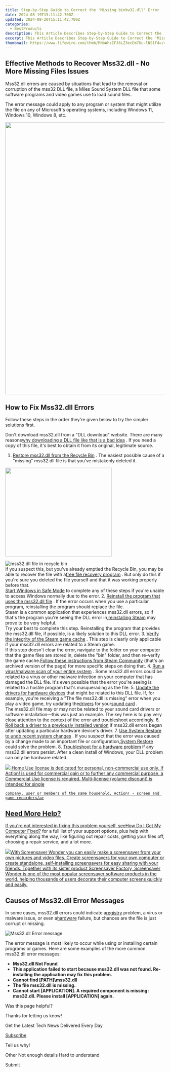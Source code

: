 ```yaml
---
title: Step-by-Step Guide to Correct the 'Missing binkw32.dll' Error
date: 2024-08-19T15:11:42.700Z
updated: 2024-08-20T15:11:42.700Z
categories:
  - BestProducts
description: This Article Describes Step-by-Step Guide to Correct the 'Missing binkw32.dll' Error
excerpt: This Article Describes Step-by-Step Guide to Correct the 'Missing binkw32.dll' Error
thumbnail: https://www.lifewire.com/thmb/RNoWhsIFJ6LZ3ecEm7Uu-lNS1F4=/400x300/filters:no_upscale():max_bytes(150000):strip_icc():format(webp)/binkw32-dll-error-message-585811475f9b586e029b6930.png
---
```


## Effective Methods to Recover Mss32.dll - No More Missing Files Issues
 Mss32.dll errors are caused by situations that lead to the removal or corruption of the mss32 DLL file, a Miles Sound System DLL file that some software programs and video games use to load sound files.  

 The error message could apply to any program or system that might utilize the file on any of Microsoft's operating systems, including Windows 11, Windows 10, Windows 8, etc.

<!-- affiliate ads begin -->
<a href="https://propmoneyinc.pxf.io/c/5597632/1803116/14559" target="_top" id="1803116"><img src="//a.impactradius-go.com/display-ad/14559-1803116" border="0" alt="" width="859" height="859"/></a><img height="0" width="0" src="https://imp.pxf.io/i/5597632/1803116/14559" style="position:absolute;visibility:hidden;" border="0" />
<!-- affiliate ads end -->
## How to Fix Mss32.dll Errors

 Follow these steps in the order they're given below to try the simpler solutions first.

 Don't download mss32.dll from a "DLL download" website. There are many reasons[why downloading a DLL file like that is a bad idea](https://www.lifewire.com/important-reasons-not-to-download-dll-files-2624455) . If you need a copy of this file, it's best to obtain it from its original, legitimate source.

1. [Restore mss32.dll from the Recycle Bin](https://www.lifewire.com/how-to-restore-deleted-files-from-the-recycle-bin-2624515) . The easiest possible cause of a "missing" mss32.dll file is that you've mistakenly deleted it.  
<!-- affiliate ads begin -->
<a href="https://laganoo.pxf.io/c/5597632/1657397/16446" target="_top" id="1657397"><img src="//a.impactradius-go.com/display-ad/16446-1657397" border="0" alt="" width="336" height="280"/></a><img height="0" width="0" src="https://imp.pxf.io/i/5597632/1657397/16446" style="position:absolute;visibility:hidden;" border="0" />
<!-- affiliate ads end -->
![mss32.dll file in recycle bin](https://www.lifewire.com/thmb/BFreI6joymY1ydAOY-pM5YboEAU=/1500x0/filters:no_upscale():max_bytes(150000):strip_icc():format(webp)/mss32-dll-recycle-bin-restore-dcd0746c1f1a444c8cc4ca0999ab2820.png)  
 If you suspect this, but you've already emptied the Recycle Bin, you may be able to recover the file with a[free file recovery program](https://www.lifewire.com/free-data-recovery-software-tools-2622893) . But only do this if you're sure you deleted the file yourself and that it was working properly before that.  
[Start Windows in Safe Mode](https://www.lifewire.com/how-do-i-start-windows-in-safe-mode-2624480) to complete any of these steps if you're unable to access Windows normally due to the error.
2. [Reinstall the program that uses the mss32.dll file](https://www.lifewire.com/what-is-the-proper-way-to-reinstall-a-software-program-2624478) . If the error occurs when you use a particular program, reinstalling the program should replace the file.  
 Steam is a common application that experiences mss32.dll errors, so if that's the program you're seeing the DLL error in,[reinstalling Steam](https://store.steampowered.com/about/) may prove to be very helpful.  
 Try your best to complete this step. Reinstalling the program that provides the mss32.dll file, if possible, is a likely solution to this DLL error.
3. [Verify the integrity of the Steam game cache](https://help.steampowered.com/en/faqs/view/0C48-FCBD-DA71-93EB) . This step is clearly only applicable if your mss32.dll errors are related to a Steam game.  
 If this step doesn't clear the error, navigate to the folder on your computer that the game files are stored in, delete the "bin" folder, and then re-verify the game cache.[Follow these instructions from Steam Community](https://web.archive.org/web/20170603075515/http://forums.steampowered.com/forums/showpost.php?p=33249463&postcount=8) (that's an archived version of the page) for more specific steps on doing that.
4. [Run a virus/malware scan of your entire system](https://www.lifewire.com/properly-scan-your-computer-for-viruses-and-other-malware-2624526) . Some mss32.dll errors could be related to a virus or other malware infection on your computer that has damaged the DLL file. It's even possible that the error you're seeing is related to a hostile program that's masquerading as the file.
5. [Update the drivers for hardware devices](https://www.lifewire.com/how-to-update-drivers-in-windows-2619214) that might be related to this DLL file. If, for example, you're receiving a "The file mss32.dll is missing" error when you play a video game, try updating the[drivers](https://www.lifewire.com/what-is-a-device-driver-2625796) for your[sound card](https://www.lifewire.com/what-is-a-sound-card-2618160) .  
 The mss32.dll file may or may not be related to your sound card drivers or software installation—this was just an example. The key here is to pay very close attention to the context of the error and troubleshoot accordingly.
6. [Roll back a driver to a previously installed version](https://www.lifewire.com/how-to-roll-back-a-driver-in-windows-2619217) if mss32.dll errors began after updating a particular hardware device's driver.
7. [Use System Restore to undo recent system changes](https://www.lifewire.com/how-to-use-system-restore-in-windows-2626131) . If you suspect that the error was caused by a change made to an important file or configuration,[System Restore](https://www.lifewire.com/what-is-system-restore-2626022) could solve the problem.
8. [Troubleshoot for a hardware problem](https://www.lifewire.com/fix-a-dll-issue-caused-by-a-hardware-problem-2624493) if any mss32.dll errors persist. After a clean install of Windows, your DLL problem can only be hardware related.

<!-- affiliate ads begin -->
<a href="https://checkout.mirillis.com/order/checkout.php?PRODS=4704640&QTY=1&AFFILIATE=108875&CART=1"> <img src="https://secure.avangate.com/images/merchant/547a5a56d43f6d40f9a6a2f76501d013/products/1_mirillis_action_boxshot_store_1x.jpg" border="0">
	Home Use license is dedicated for personal, non-commercial use only. 
	If Action! is used for commercial gain or to further any commercial purpose, 
	a Commercial Use license is required. Multi-license (volume discount) is intended for single 
 
	company, user or members of the same household. Action! - screen and game recorder</a>
<!-- affiliate ads end -->
## Need More Help?

 If you're not interested in fixing this problem yourself, see[How Do I Get My Computer Fixed?](https://www.lifewire.com/how-do-i-get-my-computer-fixed-2625167) for a full list of your support options, plus help with everything along the way, like figuring out repair costs, getting your files off, choosing a repair service, and a lot more.

<!-- affiliate ads begin -->
<a href="https://secure.2checkout.com/order/checkout.php?PRODS=195080&QTY=1&AFFILIATE=108875&CART=1"><img src="https://www.blumentals.net/scrwonder/images/screensaver-software.png" border="0">With Screensaver Wonder you can easily make a screensaver from your own pictures and video files. Create screensavers for your own computer or create standalone, self-installing screensavers for easy sharing with your friends. Together with its sister product Screensaver Factory, Screensaver Wonder is one of the most popular screensaver software products in the world, helping thousands of users decorate their computer screens quickly and easily.</a>
<!-- affiliate ads end -->
## Causes of Mss32.dll Error Messages

 In some cases, mss32.dll errors could indicate a[registry](https://www.lifewire.com/windows-registry-2625992) problem, a virus or malware issue, or even a[hardware](https://www.lifewire.com/computer-hardware-2625895) failure, but chances are the file is just corrupt or missing.

<!-- affiliate ads begin -->

<!-- affiliate ads end -->
![Mss32.dll Error message](https://www.lifewire.com/thmb/OL_mbrfUYV_adlrPse0_MhgqeOI=/1500x0/filters:no_upscale():max_bytes(150000):strip_icc():format(webp)/mss32-dll-error-58bed2ee3df78c353cdaa5b4.png)

 The error message is most likely to occur while using or installing certain programs or games. Here are some examples of the more common mss32.dll error messages:

* **Mss32.dll Not Found**
* **This application failed to start because mss32.dll was not found. Re-installing the application may fix this problem.**
* **Cannot find \[PATH\]\\mss32.dll**
* **The file mss32.dll is missing.**
* **Cannot start \[APPLICATION\]. A required component is missing: mss32.dll. Please install \[APPLICATION\] again.**

Was this page helpful?

Thanks for letting us know!

 Get the Latest Tech News Delivered Every Day

[Subscribe](https://www.lifewire.com/#)

Tell us why!

 Other  Not enough details  Hard to understand

 Submit

<ins class="adsbygoogle"
     style="display:block"
     data-ad-format="autorelaxed"
     data-ad-client="ca-pub-7571918770474297"
     data-ad-slot="1223367746"></ins>



<ins class="adsbygoogle"
     style="display:block"
     data-ad-client="ca-pub-7571918770474297"
     data-ad-slot="8358498916"
     data-ad-format="auto"
     data-full-width-responsive="true"></ins>


